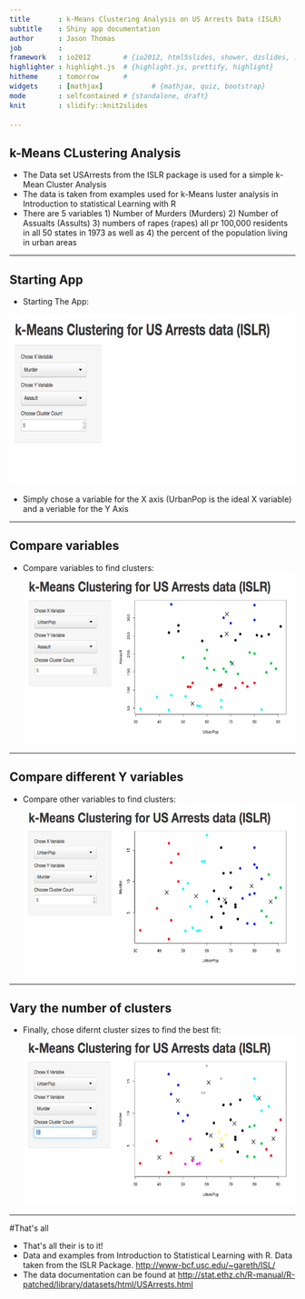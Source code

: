 ```yaml
---
title       : k-Means Clustering Analysis on US Arrests Data (ISLR)
subtitle    : Shiny app documentation
author      : Jason Thomas
job         : 
framework   : io2012        # {io2012, html5slides, shower, dzslides, ...}
highlighter : highlight.js  # {highlight.js, prettify, highlight}
hitheme     : tomorrow      # 
widgets     : [mathjax]            # {mathjax, quiz, bootstrap}
mode        : selfcontained # {standalone, draft}
knit        : slidify::knit2slides

---
```


## k-Means CLustering Analysis

* The Data set USArrests from the ISLR package is used for a simple k-Mean Cluster Analysis
* The data is taken from examples used for k-Means luster analysis in 
    Introduction to statistical Learning with R
* There are 5 variables 1) Number of Murders (Murders) 2) Number of Assualts (Assults) 
    3) numbers of rapes (rapes) all pr 100,000 residents in all 50 states in 1973 
    as well as 4) the percent of the population living in urban areas

--- 

## Starting App

* Starting The App: <br/>
<img alt="Starting App" src="assets/img/1.png" height="300px"/>



* Simply chose a variable for the X axis (UrbanPop is the ideal X variable) 
    and a veriable for the Y Axis

--- 

## Compare variables 

* Compare variables to find clusters: <br/>
<img alt="Urban Population vs Assault" src="assets/img/2.png" height="300px"></img>


--- 

## Compare different Y variables 

* Compare other variables to find clusters: <br/>
<img alt="Urban Population vs Murders" src="assets/img/3.png" height="300px"></img>


---

## Vary the number of clusters 

* Finally, chose difernt cluster sizes to find the best fit: <br/>
<img alt="Urban Population vs Assault" src="assets/img/4.png" height="300px"></img>


---

#That's all

* That's all their is to it! 
* Data and examples from Introduction to Statistical Learning with R. 
    Data taken from the ISLR Package. http://www-bcf.usc.edu/~gareth/ISL/
* The data documentation can be found at
    http://stat.ethz.ch/R-manual/R-patched/library/datasets/html/USArrests.html

